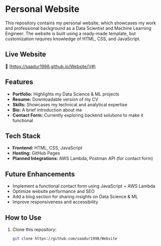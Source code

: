 # Personal Website  

This repository contains my personal website, which showcases my work and professional background as a Data Scientist and Machine Learning Engineer. The website is built using a ready-made template, but customization requires knowledge of HTML, CSS, and JavaScript.  

## Live Website  
🔗 [https://saadur1998.github.io/Website/](#)

## Features  
- **Portfolio:** Highlights my Data Science & ML projects  
- **Resume:** Downloadable version of my CV  
- **Skills:** Showcases my technical and analytical expertise  
- **Bio:** A brief introduction about me  
- **Contact Form:** Currently exploring backend solutions to make it functional  

## Tech Stack  
- **Frontend:** HTML, CSS, JavaScript  
- **Hosting:** GitHub Pages  
- **Planned Integrations:** AWS Lambda, Postman API (for contact form)  

## Future Enhancements  
- Implement a functional contact form using JavaScript + AWS Lambda  
- Optimize website performance and SEO  
- Add a blog section for sharing insights on Data Science & ML  
- Improve responsiveness and accessibility  

## How to Use  
1. Clone this repository:  
   ```sh
   git clone https://github.com/saadur1998/Website
